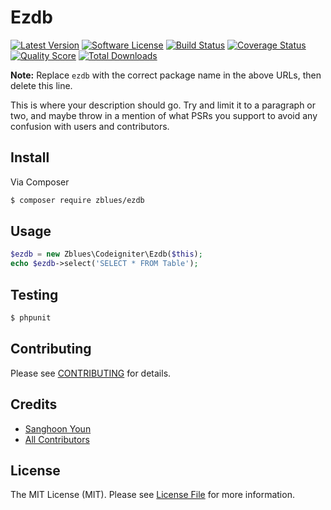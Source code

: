 # Ezdb

[![Latest Version](https://img.shields.io/github/release/zblues/ezdb.svg?style=flat-square)](https://github.com/zblues/ezdb/releases)
[![Software License](https://img.shields.io/badge/license-MIT-brightgreen.svg?style=flat-square)](LICENSE.md)
[![Build Status](https://img.shields.io/travis/zblues/ezdb/master.svg?style=flat-square)](https://travis-ci.org/zblues/ezdb)
[![Coverage Status](https://img.shields.io/scrutinizer/coverage/g/zblues/ezdb.svg?style=flat-square)](https://scrutinizer-ci.com/g/zblues/ezdb/code-structure)
[![Quality Score](https://img.shields.io/scrutinizer/g/zblues/ezdb.svg?style=flat-square)](https://scrutinizer-ci.com/g/zblues/ezdb)
[![Total Downloads](https://img.shields.io/packagist/dt/zblues/ezdb.svg?style=flat-square)](https://packagist.org/packages/zblues/ezdb)

**Note:** Replace `ezdb` with the correct package name in the above URLs, then delete this line.

This is where your description should go. Try and limit it to a paragraph or two, and maybe throw in a mention of what
PSRs you support to avoid any confusion with users and contributors.

## Install

Via Composer

``` bash
$ composer require zblues/ezdb
```

## Usage

``` php
$ezdb = new Zblues\Codeigniter\Ezdb($this);
echo $ezdb->select('SELECT * FROM Table');
```

## Testing

``` bash
$ phpunit
```

## Contributing

Please see [CONTRIBUTING](https://github.com/zblues/ezdb/blob/master/CONTRIBUTING.md) for details.

## Credits

- [Sanghoon Youn](https://github.com/zblues)
- [All Contributors](https://github.com/zblues/ezdb/contributors)

## License

The MIT License (MIT). Please see [License File](LICENSE.md) for more information.
